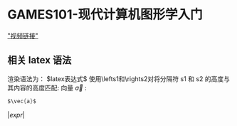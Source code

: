 # GAMES101-现代计算机图形学入门
["视频链接"](https://www.bilibili.com/video/BV1X7411F744)

## 相关 latex 语法
渲染语法为： \$latex表达式\$
使用\lefts1和\rights2对将分隔符 s1 和 s2 的高度与其内容的高度匹配:
向量 $\vec{a}$ :
```c
$\vec{a}$
```
$\left| expr \right|$

